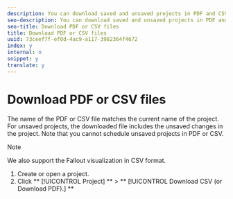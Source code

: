 ```yaml
---
description: You can download saved and unsaved projects in PDF and CSV formats.
seo-description: You can download saved and unsaved projects in PDF and CSV formats.
seo-title: Download PDF or CSV files
title: Download PDF or CSV files
uuid: 73ceef7f-ef0d-4ac9-a117-3982364f4672
index: y
internal: n
snippet: y
translate: y
---
```


# Download PDF or CSV files

The name of the PDF or CSV file matches the current name of the project. For unsaved projects, the downloaded file includes the unsaved changes in the project. Note that you cannot schedule unsaved projects in PDF or CSV. 

>[!NOTE]
>
>We also support the Fallout visualization in CSV format.


1. Create or open a project.
1. Click ** [!UICONTROL  Project] ** > ** [!UICONTROL  Download CSV (or Download PDF).] **
